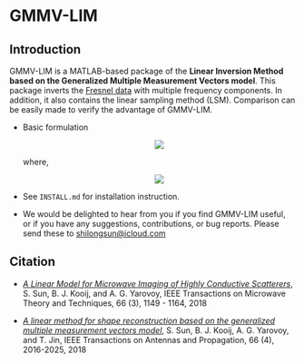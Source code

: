 GMMV-LIM
========

Introduction
------------

GMMV-LIM is a MATLAB-based package of the **Linear Inversion Method based on the Generalized Multiple Measurement Vectors model**. This package inverts the [Fresnel data](http://www.fresnel.fr/3Ddatabase/) with multiple frequency components. In addition, it also contains the linear sampling method (LSM). Comparison can be easily made to verify the advantage of GMMV-LIM. 

- Basic formulation

	<div align=center><img src="http://latex.codecogs.com/gif.latex?%5Cmin%5C%20%5Ckappa%28J%29%20%5Cquad%20%5Ctext%7Bs.%20t.%7D%5C%20%5Cleft%5C%7C%5CPhi%20%5Ccdot%20J%20-%20Y%5Cright%5C%7C_F%20%5Cleq%20%5Ctilde%7B%5Csigma%7D"/></div>

	where,

	<div align=center><img src="http://latex.codecogs.com/gif.latex?%5Ckappa%28J%29%3D%5C%7CJ%5C%7C_%7B1%2C2%7D%3A%3D%5Csum_%7Bn%3D1%7D%5EN%5Cleft%5C%7CJ_%7Bn%2C%3A%7D%5ET%5Cright%5C%7C_2"/></div>

- See `INSTALL.md` for installation instruction.


- We would be delighted to hear from you if you find GMMV-LIM useful, or if you have any suggestions, contributions, or bug reports. Please send these to shilongsun@icloud.com


Citation
--------

- [*A Linear Model for Microwave Imaging of Highly Conductive Scatterers*](https://ieeexplore.ieee.org/stamp/stamp.jsp?arnumber=8123524), S. Sun, B. J. Kooij, and A. G. Yarovoy, IEEE Transactions on Microwave Theory and Techniques, 66 (3), 1149 - 1164, 2018

- [*A linear method for shape reconstruction based on the generalized multiple measurement vectors model*](https://ieeexplore.ieee.org/stamp/stamp.jsp?arnumber=8292840), S. Sun, B. J. Kooij, A. G. Yarovoy, and T. Jin, IEEE Transactions on Antennas and Propagation, 66 (4), 2016-2025, 2018
